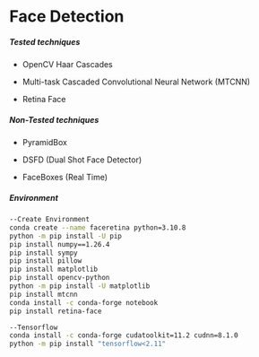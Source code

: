 # Face Detection

##### Tested techniques

* OpenCV Haar Cascades

* Multi-task Cascaded Convolutional Neural Network (MTCNN)

* Retina Face

##### Non-Tested techniques

* PyramidBox

* DSFD (Dual Shot Face Detector)

* FaceBoxes (Real Time)

##### Environment

```bash
--Create Environment
conda create --name faceretina python=3.10.8
python -m pip install -U pip
pip install numpy==1.26.4
pip install sympy
pip install pillow
pip install matplotlib
pip install opencv-python
python -m pip install -U matplotlib
pip install mtcnn
conda install -c conda-forge notebook
pip install retina-face

--Tensorflow
conda install -c conda-forge cudatoolkit=11.2 cudnn=8.1.0
python -m pip install "tensorflow<2.11"
```
